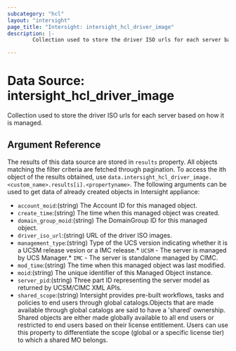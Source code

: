 ```yaml
---
subcategory: "hcl"
layout: "intersight"
page_title: "Intersight: intersight_hcl_driver_image"
description: |-
        Collection used to store the driver ISO urls for each server based on how it is managed.

---
```


# Data Source: intersight_hcl_driver_image
Collection used to store the driver ISO urls for each server based on how it is managed.
## Argument Reference
The results of this data source are stored in `results` property.
All objects matching the filter criteria are fetched through pagination.
To access the ith object of the results obtained, use `data.intersight_hcl_driver_image.<custom_name>.results[i].<propertyname>`.
The following arguments can be used to get data of already created objects in Intersight appliance:
* `account_moid`:(string) The Account ID for this managed object. 
* `create_time`:(string) The time when this managed object was created. 
* `domain_group_moid`:(string) The DomainGroup ID for this managed object. 
* `driver_iso_url`:(string) URL of the driver ISO images. 
* `management_type`:(string) Type of the UCS version indicating whether it is a UCSM release vesion or a IMC release.* `UCSM` - The server is managed by UCS Manager.* `IMC` - The server is standalone managed by CIMC. 
* `mod_time`:(string) The time when this managed object was last modified. 
* `moid`:(string) The unique identifier of this Managed Object instance. 
* `server_pid`:(string) Three part ID representing the server model as returned by UCSM/CIMC XML APIs. 
* `shared_scope`:(string) Intersight provides pre-built workflows, tasks and policies to end users through global catalogs.Objects that are made available through global catalogs are said to have a 'shared' ownership. Shared objects are either made globally available to all end users or restricted to end users based on their license entitlement. Users can use this property to differentiate the scope (global or a specific license tier) to which a shared MO belongs. 
 
